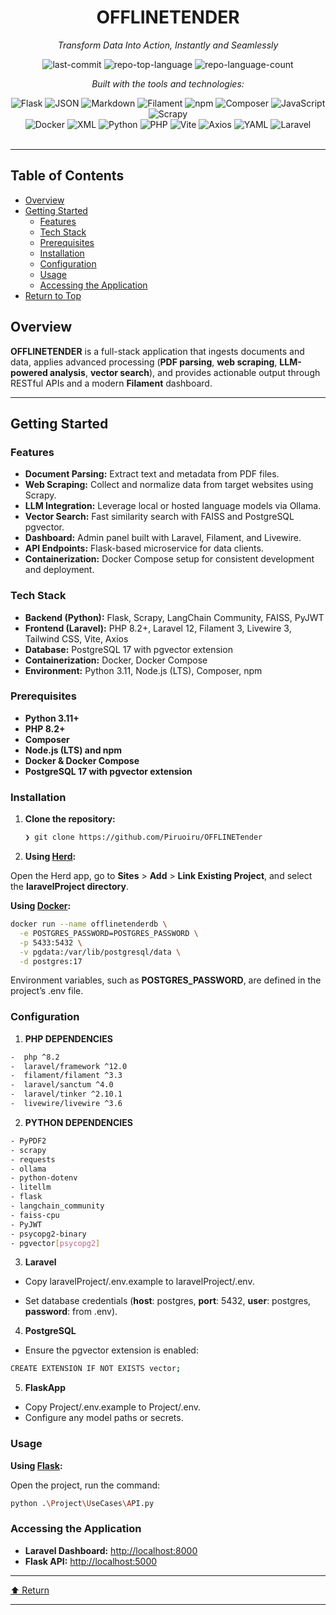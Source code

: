 <div id="top">

<!-- HEADER STYLE: CLASSIC -->
<div align="center">


# OFFLINETENDER

<em>Transform Data Into Action, Instantly and Seamlessly</em>

<!-- BADGES -->
<img src="https://img.shields.io/github/last-commit/Piruoiru/OFFLINETender?style=flat&logo=git&logoColor=white&color=0080ff" alt="last-commit">
<img src="https://img.shields.io/github/languages/top/Piruoiru/OFFLINETender?style=flat&color=0080ff" alt="repo-top-language">
<img src="https://img.shields.io/github/languages/count/Piruoiru/OFFLINETender?style=flat&color=0080ff" alt="repo-language-count">

<em>Built with the tools and technologies:</em>

<img src="https://img.shields.io/badge/Flask-000000.svg?style=flat&logo=Flask&logoColor=white" alt="Flask">
<img src="https://img.shields.io/badge/JSON-000000.svg?style=flat&logo=JSON&logoColor=white" alt="JSON">
<img src="https://img.shields.io/badge/Markdown-000000.svg?style=flat&logo=Markdown&logoColor=white" alt="Markdown">
<img src="https://img.shields.io/badge/Filament-%23FDAE4B.svg?style=flat&logo=Filament&logoColor=white" alt="Filament" />
<img src="https://img.shields.io/badge/npm-CB3837.svg?style=flat&logo=npm&logoColor=white" alt="npm">
<img src="https://img.shields.io/badge/Composer-885630.svg?style=flat&logo=Composer&logoColor=white" alt="Composer">
<img src="https://img.shields.io/badge/JavaScript-F7DF1E.svg?style=flat&logo=JavaScript&logoColor=black" alt="JavaScript">
<img src="https://img.shields.io/badge/Scrapy-60A839.svg?style=flat&logo=Scrapy&logoColor=white" alt="Scrapy">
<br>
<img src="https://img.shields.io/badge/Docker-2496ED.svg?style=flat&logo=Docker&logoColor=white" alt="Docker">
<img src="https://img.shields.io/badge/XML-005FAD.svg?style=flat&logo=XML&logoColor=white" alt="XML">
<img src="https://img.shields.io/badge/Python-3776AB.svg?style=flat&logo=Python&logoColor=white" alt="Python">
<img src="https://img.shields.io/badge/PHP-777BB4.svg?style=flat&logo=PHP&logoColor=white" alt="PHP">
<img src="https://img.shields.io/badge/Vite-646CFF.svg?style=flat&logo=Vite&logoColor=white" alt="Vite">
<img src="https://img.shields.io/badge/Axios-5A29E4.svg?style=flat&logo=Axios&logoColor=white" alt="Axios">
<img src="https://img.shields.io/badge/YAML-CB171E.svg?style=flat&logo=YAML&logoColor=white" alt="YAML">
<img src="https://img.shields.io/badge/Laravel-%23CB171E.svg?style=flat&logo=Laravel&logoColor=white" alt="Laravel" />

</div>
<br>

---

## Table of Contents

- [Overview](#overview)
- [Getting Started](#getting-started)
  - [Features](#features)
  - [Tech Stack](#tech-stack)
  - [Prerequisites](#prerequisites)
  - [Installation](#installation)
  - [Configuration](#configuration)
  - [Usage](#usage)
  - [Accessing the Application](#accessing-the-application)
- [Return to Top](#top)

## Overview

**OFFLINETENDER** is a full-stack application that ingests documents and data, applies advanced processing (**PDF parsing**, **web scraping**, **LLM-powered analysis**, **vector search**), and provides actionable output through RESTful APIs and a modern **Filament** dashboard.

---

## Getting Started

### Features

- **Document Parsing:** Extract text and metadata from PDF files.
- **Web Scraping:** Collect and normalize data from target websites using Scrapy.
- **LLM Integration:** Leverage local or hosted language models via Ollama.
- **Vector Search:** Fast similarity search with FAISS and PostgreSQL pgvector.
- **Dashboard:** Admin panel built with Laravel, Filament, and Livewire.
- **API Endpoints:** Flask-based microservice for data clients.
- **Containerization:** Docker Compose setup for consistent development and deployment.

### Tech Stack

- **Backend (Python):** Flask, Scrapy, LangChain Community, FAISS, PyJWT
- **Frontend (Laravel):** PHP 8.2+, Laravel 12, Filament 3, Livewire 3, Tailwind CSS,   Vite, Axios
- **Database:** PostgreSQL 17 with pgvector extension
- **Containerization:** Docker, Docker Compose
- **Environment:** Python 3.11, Node.js (LTS), Composer, npm

### Prerequisites

- **Python 3.11+**
- **PHP 8.2+**
- **Composer**
- **Node.js (LTS) and npm**
- **Docker & Docker Compose**
- **PostgreSQL 17 with pgvector extension**

### Installation

1. **Clone the repository:**

    ```sh
    ❯ git clone https://github.com/Piruoiru/OFFLINETender
    ```

2. **Using [Herd](https://herd.laravel.com/windows):**

Open the Herd app, go to **Sites** > **Add** > **Link Existing Project**, and select the **laravelProject directory**.

**Using [Docker](https://hub.docker.com/_/postgres):**
```sh
docker run --name offlinetenderdb \
  -e POSTGRES_PASSWORD=POSTGRES_PASSWORD \
  -p 5433:5432 \
  -v pgdata:/var/lib/postgresql/data \
  -d postgres:17
```
Environment variables, such as **POSTGRES_PASSWORD**, are defined in the project’s .env file.


### Configuration

1. **PHP DEPENDENCIES**
```sh
-  php ^8.2
-  laravel/framework ^12.0
-  filament/filament ^3.3
-  laravel/sanctum ^4.0
-  laravel/tinker ^2.10.1
-  livewire/livewire ^3.6
```

2. **PYTHON DEPENDENCIES**
```sh
- PyPDF2
- scrapy
- requests
- ollama
- python-dotenv
- litellm
- flask
- langchain_community
- faiss-cpu
- PyJWT
- psycopg2-binary
- pgvector[psycopg2]
```
3. **Laravel** 
- Copy laravelProject/.env.example to laravelProject/.env.

- Set database credentials (**host**: postgres, **port**: 5432, **user**: postgres, **password**: from .env).

4. **PostgreSQL**
- Ensure the pgvector extension is enabled:
```sh
CREATE EXTENSION IF NOT EXISTS vector;
```
5. **FlaskApp**
- Copy Project/.env.example to Project/.env.
- Configure any model paths or secrets.

### Usage


**Using [Flask](https://www.npmjs.com/):**

Open the project, run the command: 

```sh
python .\Project\UseCases\API.py
```

### Accessing the Application

- **Laravel Dashboard:** [http://localhost:8000](http://localhost:8000)
- **Flask API:** [http://localhost:5000](http://localhost:5000)


---

<div align="left"><a href="#top">⬆ Return</a></div>

---
